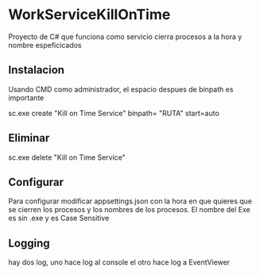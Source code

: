 # WorkServiceKillOnTime
Proyecto de C# que funciona como servicio cierra procesos a la hora y nombre espeficicados

## Instalacion

Usando CMD como administrador, el espacio despues de binpath es importante

sc.exe create "Kill on Time Service" binpath= "RUTA" start=auto

## Eliminar

sc.exe delete "Kill on Time Service"

## Configurar
Para configurar modificar appsettings.json con la hora en que quieres que se cierren los procesos y los nombres de los procesos. El nombre del Exe es sin .exe y es Case Sensitive

## Logging
hay dos log, uno hace log al console el otro hace log a EventViewer